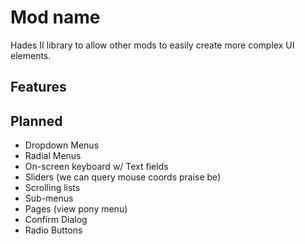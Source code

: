 # Mod name

Hades II library to allow other mods to easily create more complex UI elements.

## Features

## Planned
- Dropdown Menus
- Radial Menus
- On-screen keyboard w/ Text fields
- Sliders (we can query mouse coords praise be)
- Scrolling lists
- Sub-menus
- Pages (view pony menu)
- Confirm Dialog
- Radio Buttons